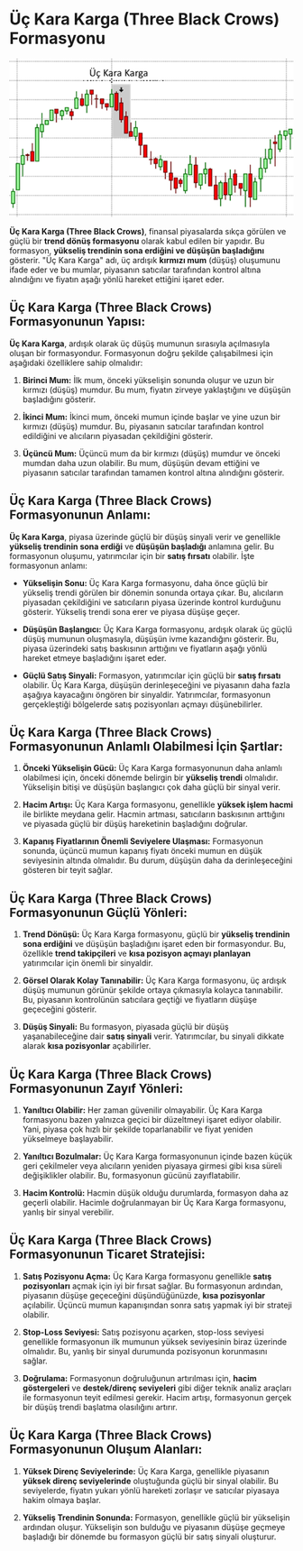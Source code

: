 # Üç Kara Karga (Three Black Crows) Formasyonu

![](./images/uc-kara-karga.png)

**Üç Kara Karga (Three Black Crows)**, finansal piyasalarda sıkça görülen ve güçlü bir **trend dönüş formasyonu** olarak kabul edilen bir yapıdır. Bu formasyon, **yükseliş trendinin sona erdiğini ve düşüşün başladığını** gösterir. "Üç Kara Karga" adı, üç ardışık **kırmızı mum** (düşüş) oluşumunu ifade eder ve bu mumlar, piyasanın satıcılar tarafından kontrol altına alındığını ve fiyatın aşağı yönlü hareket ettiğini işaret eder.

## **Üç Kara Karga (Three Black Crows) Formasyonunun Yapısı:**

**Üç Kara Karga**, ardışık olarak üç düşüş mumunun sırasıyla açılmasıyla oluşan bir formasyondur. Formasyonun doğru şekilde çalışabilmesi için aşağıdaki özelliklere sahip olmalıdır:

1. **Birinci Mum:** İlk mum, önceki yükselişin sonunda oluşur ve uzun bir kırmızı (düşüş) mumdur. Bu mum, fiyatın zirveye yaklaştığını ve düşüşün başladığını gösterir.

2. **İkinci Mum:** İkinci mum, önceki mumun içinde başlar ve yine uzun bir kırmızı (düşüş) mumdur. Bu, piyasanın satıcılar tarafından kontrol edildiğini ve alıcıların piyasadan çekildiğini gösterir.

3. **Üçüncü Mum:** Üçüncü mum da bir kırmızı (düşüş) mumdur ve önceki mumdan daha uzun olabilir. Bu mum, düşüşün devam ettiğini ve piyasanın satıcılar tarafından tamamen kontrol altına alındığını gösterir.

## **Üç Kara Karga (Three Black Crows) Formasyonunun Anlamı:**

**Üç Kara Karga**, piyasa üzerinde güçlü bir düşüş sinyali verir ve genellikle **yükseliş trendinin sona erdiği** ve **düşüşün başladığı** anlamına gelir. Bu formasyonun oluşumu, yatırımcılar için bir **satış fırsatı** olabilir. İşte formasyonun anlamı:

- **Yükselişin Sonu:** Üç Kara Karga formasyonu, daha önce güçlü bir yükseliş trendi görülen bir dönemin sonunda ortaya çıkar. Bu, alıcıların piyasadan çekildiğini ve satıcıların piyasa üzerinde kontrol kurduğunu gösterir. Yükseliş trendi sona erer ve piyasa düşüşe geçer.

- **Düşüşün Başlangıcı:** Üç Kara Karga formasyonu, ardışık olarak üç güçlü düşüş mumunun oluşmasıyla, düşüşün ivme kazandığını gösterir. Bu, piyasa üzerindeki satış baskısının arttığını ve fiyatların aşağı yönlü hareket etmeye başladığını işaret eder.

- **Güçlü Satış Sinyali:** Formasyon, yatırımcılar için güçlü bir **satış fırsatı** olabilir. Üç Kara Karga, düşüşün derinleşeceğini ve piyasanın daha fazla aşağıya kayacağını öngören bir sinyaldir. Yatırımcılar, formasyonun gerçekleştiği bölgelerde satış pozisyonları açmayı düşünebilirler.

## **Üç Kara Karga (Three Black Crows) Formasyonunun Anlamlı Olabilmesi İçin Şartlar:**

1. **Önceki Yükselişin Gücü:** Üç Kara Karga formasyonunun daha anlamlı olabilmesi için, önceki dönemde belirgin bir **yükseliş trendi** olmalıdır. Yükselişin bitişi ve düşüşün başlangıcı çok daha güçlü bir sinyal verir. 

2. **Hacim Artışı:** Üç Kara Karga formasyonu, genellikle **yüksek işlem hacmi** ile birlikte meydana gelir. Hacmin artması, satıcıların baskısının arttığını ve piyasada güçlü bir düşüş hareketinin başladığını doğrular.

3. **Kapanış Fiyatlarının Önemli Seviyelere Ulaşması:** Formasyonun sonunda, üçüncü mumun kapanış fiyatı önceki mumun en düşük seviyesinin altında olmalıdır. Bu durum, düşüşün daha da derinleşeceğini gösteren bir teyit sağlar.

## **Üç Kara Karga (Three Black Crows) Formasyonunun Güçlü Yönleri:**

1. **Trend Dönüşü:** Üç Kara Karga formasyonu, güçlü bir **yükseliş trendinin sona erdiğini** ve düşüşün başladığını işaret eden bir formasyondur. Bu, özellikle **trend takipçileri** ve **kısa pozisyon açmayı planlayan** yatırımcılar için önemli bir sinyaldir.

2. **Görsel Olarak Kolay Tanınabilir:** Üç Kara Karga formasyonu, üç ardışık düşüş mumunun görünür şekilde ortaya çıkmasıyla kolayca tanınabilir. Bu, piyasanın kontrolünün satıcılara geçtiği ve fiyatların düşüşe geçeceğini gösterir.

3. **Düşüş Sinyali:** Bu formasyon, piyasada güçlü bir düşüş yaşanabileceğine dair **satış sinyali** verir. Yatırımcılar, bu sinyali dikkate alarak **kısa pozisyonlar** açabilirler.

## **Üç Kara Karga (Three Black Crows) Formasyonunun Zayıf Yönleri:**

1. **Yanıltıcı Olabilir:** Her zaman güvenilir olmayabilir. Üç Kara Karga formasyonu bazen yalnızca geçici bir düzeltmeyi işaret ediyor olabilir. Yani, piyasa çok hızlı bir şekilde toparlanabilir ve fiyat yeniden yükselmeye başlayabilir.

2. **Yanıltıcı Bozulmalar:** Üç Kara Karga formasyonunun içinde bazen küçük geri çekilmeler veya alıcıların yeniden piyasaya girmesi gibi kısa süreli değişiklikler olabilir. Bu, formasyonun gücünü zayıflatabilir.

3. **Hacim Kontrolü:** Hacmin düşük olduğu durumlarda, formasyon daha az geçerli olabilir. Hacimle doğrulanmayan bir Üç Kara Karga formasyonu, yanlış bir sinyal verebilir.

## **Üç Kara Karga (Three Black Crows) Formasyonunun Ticaret Stratejisi:**

1. **Satış Pozisyonu Açma:** Üç Kara Karga formasyonu genellikle **satış pozisyonları** açmak için iyi bir fırsat sağlar. Bu formasyonun ardından, piyasanın düşüşe geçeceğini düşündüğünüzde, **kısa pozisyonlar** açılabilir. Üçüncü mumun kapanışından sonra satış yapmak iyi bir strateji olabilir.

2. **Stop-Loss Seviyesi:** Satış pozisyonu açarken, stop-loss seviyesi genellikle formasyonun ilk mumunun yüksek seviyesinin biraz üzerinde olmalıdır. Bu, yanlış bir sinyal durumunda pozisyonun korunmasını sağlar.

3. **Doğrulama:** Formasyonun doğruluğunun artırılması için, **hacim göstergeleri** ve **destek/direnç seviyeleri** gibi diğer teknik analiz araçları ile formasyonun teyit edilmesi gerekir. Hacim artışı, formasyonun gerçek bir düşüş trendi başlatma olasılığını artırır.

## **Üç Kara Karga (Three Black Crows) Formasyonunun Oluşum Alanları:**

1. **Yüksek Direnç Seviyelerinde:** Üç Kara Karga, genellikle piyasanın **yüksek direnç seviyelerinde** oluştuğunda güçlü bir sinyal olabilir. Bu seviyelerde, fiyatın yukarı yönlü hareketi zorlaşır ve satıcılar piyasaya hakim olmaya başlar.

2. **Yükseliş Trendinin Sonunda:** Formasyon, genellikle güçlü bir yükselişin ardından oluşur. Yükselişin son bulduğu ve piyasanın düşüşe geçmeye başladığı bir dönemde bu formasyon güçlü bir satış sinyali oluşturur.
